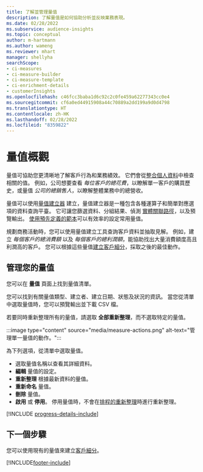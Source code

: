 ```yaml
---
title: 了解並管理量值
description: 了解量值是如何協助分析並反映業務表現。
ms.date: 02/28/2022
ms.subservice: audience-insights
ms.topic: conceptual
author: m-hartmann
ms.author: wameng
ms.reviewer: mhart
manager: shellyha
searchScope:
- ci-measures
- ci-measure-builder
- ci-measure-template
- ci-enrichment-details
- customerInsights
ms.openlocfilehash: c46fcc3baba1d6c92c2c0fe459a62277343cc0e4
ms.sourcegitcommit: cf6a0ed44915908a44c70889a2dd199a9d0d4798
ms.translationtype: HT
ms.contentlocale: zh-HK
ms.lasthandoff: 02/28/2022
ms.locfileid: "8359822"
---
```

# <a name="measures-overview"></a>量值概觀

量值可協助您更清晰地了解客戶行為和業務績效。 它們會從[整合個人資料](data-unification.md)中檢查相關的值。 例如，公司想要查看 *每位客戶的總花費*，以瞭解單一客戶的購買歷史，或量值 *公司的總銷售人*，以瞭解整體業務中的總營收。  

量值可以使用[量值建立器](measure-builder.md) 建立，量值建立器是一種包含各種運算子和簡單對應選項的資料查詢平臺。 它可讓您篩選資料、分組結果、偵測 [實體關聯路徑](relationships.md)，以及預覽輸出。 [使用預先定義的範本](measure-templates.md)可以有效率的設定常用量值。

規劃商務活動時，您可以使用量值建立工具查詢客戶資料並抽取見解。 例如，建立 *每個客戶的總消費額* 以及 *每個客戶的總利潤額*，能協助找出大量消費額度高且利潤高的客戶。 您可以根據這些量值[建立客戶細分](segments.md)，採取之後的最佳動作。 

## <a name="manage-your-measures"></a>管理您的量值

您可以在 **量值** 頁面上找到量值清單。

您可以找到有關量值類型、建立者、建立日期、狀態及狀況的資訊。 當您從清單中選取量值時，您可以預覽輸出並下載 CSV 檔。

若要同時重新整理所有的量值，請選取 **全部重新整理**，而不選取特定的量值。

:::image type="content" source="media/measure-actions.png" alt-text="管理單一量值的動作。":::

為下列選項，從清單中選取量值。

- 選取量值名稱以查看其詳細資料。
- **編輯** 量值的設定。
- **重新整理** 根據最新資料的量值。
- **重新命名** 量值。
- **刪除** 量值。
- **啟用** 或 **停用**。 停用量值時，不會在[排程的重新整理](system.md#schedule-tab)時進行重新整理。

[!INCLUDE [progress-details-include](../includes/progress-details-pane.md)]

## <a name="next-step"></a>下一個步驟

您可以使用現有的量值來建立[客戶細分](segments.md)。

[!INCLUDE[footer-include](../includes/footer-banner.md)]
